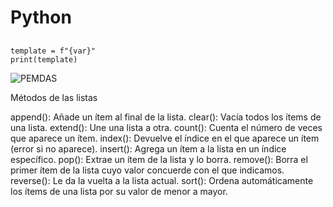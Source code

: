 # Python

##
```
template = f"{var}"
print(template)
```

![PEMDAS](https://user-images.githubusercontent.com/56992179/202543803-4af71b4e-30ef-4b89-b1ae-5b5b85812831.jpg)

Métodos de las listas

append(): Añade un ítem al final de la lista.
clear(): Vacía todos los ítems de una lista.
extend(): Une una lista a otra.
count(): Cuenta el número de veces que aparece un ítem.
index(): Devuelve el índice en el que aparece un ítem (error si no aparece).
insert(): Agrega un ítem a la lista en un índice específico.
pop(): Extrae un ítem de la lista y lo borra.
remove(): Borra el primer ítem de la lista cuyo valor concuerde con el que indicamos.
reverse(): Le da la vuelta a la lista actual.
sort(): Ordena automáticamente los ítems de una lista por su valor de menor a mayor.

